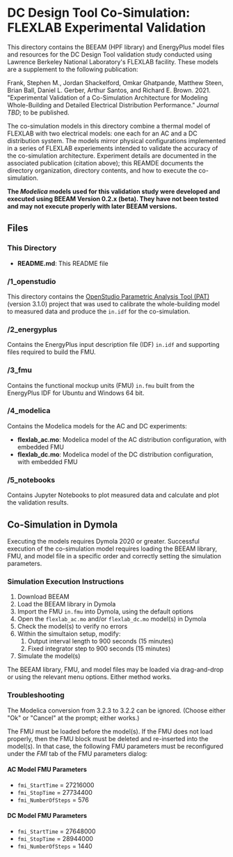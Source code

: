 # DC Design Tool Co-Simulation: FLEXLAB Experimental Validation

This directory contains the BEEAM (HPF library) and EnergyPlus model files and resources for the DC Design Tool validation study conducted using Lawrence Berkeley National Laboratory's FLEXLAB facility. These models are a supplement to the following publication:

Frank, Stephen M., Jordan Shackelford, Omkar Ghatpande, Matthew Steen, Brian Ball, Daniel L. Gerber, Arthur Santos, and Richard E. Brown. 2021. "Experimental Validation of a Co-Simulation Architecture for Modeling Whole-Building and Detailed Electrical Distribution Performance." *Journal TBD*; to be published.

The co-simulation models in this directory combine a thermal model of FLEXLAB with two electrical models: one each for an AC and a DC distribution system. The models mirror physical configurations implemented in a series of FLEXLAB experiements intended to validate the accuracy of the co-simulation architecture. Experiment details are documented in the associated publication (citation above); this REAMDE documents the directory organization, directory contents, and how to execute the co-simulation.

**The *Modelica* models used for this validation study were developed and executed using BEEAM Version 0.2.x (beta). They have not been tested and may not execute properly with later BEEAM versions.**

## Files

### This Directory

- **README.md**: This README file

### /1_openstudio

This directory contains the [OpenStudio Parametric Analysis Tool (PAT)](https://github.com/NREL/OpenStudio-PAT) (version 3.1.0) project that was used to calibrate the whole-building model to measured data and produce the `in.idf` for the co-simulation.

### /2_energyplus

Contains the EnergyPlus input description file (IDF) `in.idf` and supporting files required to build the FMU.

### /3_fmu

Contains the functional mockup units (FMU) `in.fmu` built from the EnergyPlus IDF for Ubuntu and Windows 64 bit.

### /4_modelica

Contains the Modelica models for the AC and DC experiments:

- **flexlab_ac.mo**: Modelica model of the AC distribution configuration, with embedded FMU
- **flexlab_dc.mo**: Modelica model of the DC distribution configuration, with embedded FMU

### /5_notebooks

Contains Jupyter Notebooks to plot measured data and calculate and plot the validation results.

## Co-Simulation in Dymola

Executing the models requires Dymola 2020 or greater. Successful execution of the co-simulation model requires loading the BEEAM library, FMU, and model file in a specific order and correctly setting the simulation parameters.

### Simulation Execution Instructions

1. Download BEEAM
2. Load the BEEAM library in Dymola
3. Import the FMU `in.fmu` into Dymola, using the default options
4. Open the `flexlab_ac.mo` and/or `flexlab_dc.mo` model(s) in Dymola
5. Check the model(s) to verify no errors
6. Within the simultaion setup, modify:
   1. Output interval length to 900 seconds (15 minutes)
   2. Fixed integrator step to 900 seconds (15 minutes)
7. Simulate the model(s)

The BEEAM library, FMU, and model files may be loaded via drag-and-drop or using the relevant menu options. Either method works.

### Troubleshooting

The Modelica conversion from 3.2.3 to 3.2.2 can be ignored. (Choose either "Ok" or "Cancel" at the prompt; either works.)

The FMU must be loaded before the model(s). If the FMU does not load properly, then the FMU block must be deleted and re-inserted into the model(s). In that case, the following FMU parameters must be reconfigured under the *FMI* tab of the FMU parameters dialog:

#### AC Model FMU Parameters

- `fmi_StartTime` = 27216000
- `fmi_StopTime` = 27734400
- `fmi_NumberOfSteps` = 576

#### DC Model FMU Parameters

- `fmi_StartTime` = 27648000
- `fmi_StopTime` = 28944000
- `fmi_NumberOfSteps` = 1440
